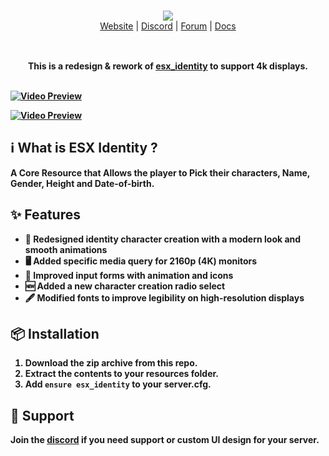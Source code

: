 <br/>

<div align="center" style="margin: 30px;">
  <a href="https://frvgs.com/">
    <img src="https://cdn.frvgs.com/banner_new.png" align="center" />
  </a>
  <br />
  <div align="center">
    <a href="https://frvgs.com">Website</a> |
    <a href="https://discord.gg/wHhg6Zgbsa">Discord</a> |
    <a href="https://forum.cfx.re/u/frvgs">Forum</a> |
    <a href="https://frvgs.com/docs">Docs</a>
  </div>
</div>

<br />

<div align="center">
  <strong>This is a redesign & rework of <a href="https://github.com/esx-framework/esx_core/tree/main/%5Bcore%5D/esx_identity">esx_identity</a> to support 4k displays.

<br />
<br />


</div>

[![Video Preview](https://cdn.frvgs.com/core_preview/identity_preview.png)](https://www.youtube.com/watch?v=1A6tiWjiMk8)

[![Video Preview](https://cdn.frvgs.com/youtube/preview_thumb_new.jpg)](https://www.youtube.com/watch?v=1A6tiWjiMk8)

## ℹ️ What is ESX Identity ?

A Core Resource that Allows the player to Pick their characters, Name, Gender, Height and Date-of-birth.

## ✨ Features

- 🎨 Redesigned identity character creation with a modern look and smooth animations
- 🖥️ Added specific media query for 2160p (4K) monitors
- 📝 Improved input forms with animation and icons
- 🆕 Added a new character creation radio select
- 🖋️ Modified fonts to improve legibility on high-resolution displays
  
## 📦 Installation

1. Download the zip archive from this repo.
2. Extract the contents to your resources folder.
3. Add `ensure esx_identity` to your server.cfg.

## 🛟 Support

Join the [discord](https://discord.gg/wHhg6Zgbsa)  if you need support or custom UI design for your server.


